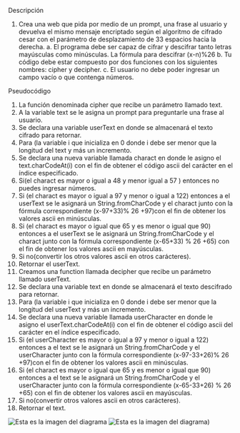 Descripción
1. Crea una web que pida por medio de un prompt, una frase al usuario  y devuelva el mismo mensaje encriptado según el algoritmo de cifrado cesar con el parámetro de desplazamiento de 33 espacios hacia la derecha.
a. El programa debe ser capaz de cifrar y descifrar tanto letras mayúsculas como minúsculas. La fórmula para descifrar (x-n)%26
b. Tu código  debe estar compuesto por dos funciones con los siguientes nombres: cipher y decipher.
c. El usuario no debe poder ingresar un campo vacío o que contenga números.

Pseudocódigo

1. La función denominada cipher que recibe un parámetro llamado text.
2. A la variable text se le asigna un prompt para preguntarle una frase al usuario.
3. Se declara una variable userText en donde se almacenará el texto cifrado para retornar.
4. Para (la variable i que inicializa en 0 donde i debe ser menor que la longitud del text  y más un incremento.
5. Se declara una nueva variable llamada charact en donde le asigno el text.charCodeAt(i) con el fin de obtener el código ascii del carácter en el índice especificado.
6. Si(el charact es mayor o igual a 48 y menor igual a 57 ) entonces no puedes ingresar números.
7. Si (el charact es mayor o igual a 97 y  menor o igual a 122) entonces a el userText se le asignará un String.fromCharCode y el charact junto con la fórmula correspondiente (x-97+33)% 26 +97)con el fin de obtener los valores ascii en minúsculas.
8. Si (el charact es mayor o igual que 65 y es menor o igual que 90) entonces a el userText se le asignará un String.fromCharCode y el charact junto con la fórmula correspondiente (x-65+33) % 26 +65) con el fin de obtener los valores ascii en mayúsculas.
9. Si no(convertir los otros valores ascii en otros carácteres).
10. Retornar el userText.
11. Creamos una function llamada decipher que recibe un parámetro llamado userText.
12. Se declara una variable text en donde se almacenará el texto descifrado para retornar.
13. Para (la variable i que inicializa en 0 donde i debe ser menor que la longitud del userText  y más un incremento.
14. Se declara una nueva variable llamada userCharacter en donde le asigno el userText.charCodeAt(i) con el fin de obtener el código ascii del carácter en el índice especificado.
15. Si (el userCharacter es mayor o igual a 97 y  menor o igual a 122) entonces a el text se le asignará un String.fromCharCode y el userCharacter junto con la fórmula correspondiente (x-97-33+26)% 26 +97)con el fin de obtener los valores ascii en minúsculas.
16. Si (el charact es mayor o igual que 65 y es menor o igual que 90) entonces a el text se le asignará un String.fromCharCode y el userCharacter junto con la fórmula correspondiente (x-65-33+26) % 26 +65) con el fin de obtener los valores ascii en mayúsculas.
17. Si no(convertir otros valores ascii en otros carácteres).
18. Retornar el text.

![Esta es la imagen del diagrama](cipher.jp)
![Esta es la imagen del diagrama](decipher.jpg))
